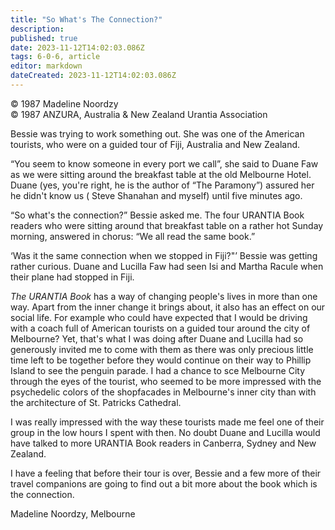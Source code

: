 ```yaml
---
title: "So What's The Connection?"
description: 
published: true
date: 2023-11-12T14:02:03.086Z
tags: 6-0-6, article
editor: markdown
dateCreated: 2023-11-12T14:02:03.086Z
---
```


<p class="v-card v-sheet theme--light gray lighten-3 px-2 py-1">© 1987 Madeline Noordzy<br>© 1987 ANZURA, Australia & New Zealand Urantia Association</p>

Bessie was trying to work something out. She was one of the American tourists, who were on a guided tour of Fiji, Australia and New Zealand.

“You seem to know someone in every port we call”, she said to Duane Faw as we were sitting around the breakfast table at the old Melbourne Hotel. Duane (yes, you're right, he is the author of “The Paramony”) assured her he didn't know us ( Steve Shanahan and myself) until five minutes ago.

“So what's the connection?” Bessie asked me. The four URANTIA Book readers who were sitting around that breakfast table on a rather hot Sunday morning, answered in chorus: “We all read the same book.”

‘Was it the same connection when we stopped in Fiji?"’ Bessie was getting rather curious. Duane and Lucilla Faw had seen Isi and Martha Racule when their plane had stopped in Fiji.

_The URANTIA Book_ has a way of changing people's lives in more than one way. Apart from the inner change it brings about, it also has an effect on our social life. For example who could have expected that I would be driving with a coach full of American tourists on a guided tour around the city of Melbourne? Yet, that's what I was doing after Duane and Lucilla had so generously invited me to come with them as there was only precious little time left to be together before they would continue on their way to Phillip Island to see the penguin parade. I had a chance to sce Melbourne City through the eyes of the tourist, who seemed to be more impressed with the psychedelic colors of the shopfacades in Melbourne's inner city than with the architecture of St. Patricks Cathedral.

I was really impressed with the way these tourists made me feel one of their group in the low hours I spent with then. No doubt Duane and Lucilla would have talked to more URANTIA Book readers in Canberra, Sydney and New Zealand.

I have a feeling that before their tour is over, Bessie and a few more of their travel companions are going to find out a bit more about the book which is the connection.

Madeline Noordzy, Melbourne